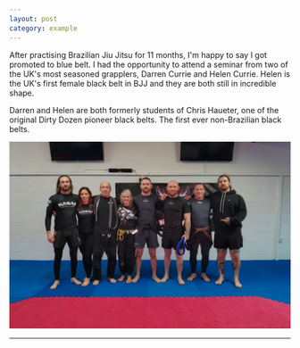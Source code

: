 ```yaml
---
layout: post
category: example
---
```


After practising Brazilian Jiu Jitsu for 11 months, I'm happy to say I got promoted to blue belt. I had the opportunity to attend a seminar from two of the UK's most seasoned grapplers, Darren Currie and Helen Currie. Helen is the UK's first female black belt in BJJ and they are both still in incredible shape.

Darren and Helen are both formerly students of Chris Haueter, one of the original Dirty Dozen pioneer black belts. The first ever non-Brazilian black belts.


![alt text](/assets/images/bluebelt.jpg)

---